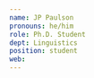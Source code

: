 ```yaml
---
name: JP Paulson
pronouns: he/him
role: Ph.D. Student
dept: Linguistics
position: student
web: 
---
```


